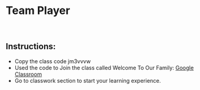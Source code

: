 # Team Player 
​
## Instructions:
* Copy the class code jm3vvvw
* Used the code to Join the class called Welcome To Our Family: [Google Classroom](https://classroom.google.com/) 
* Go to classwork section to start your learning experience.